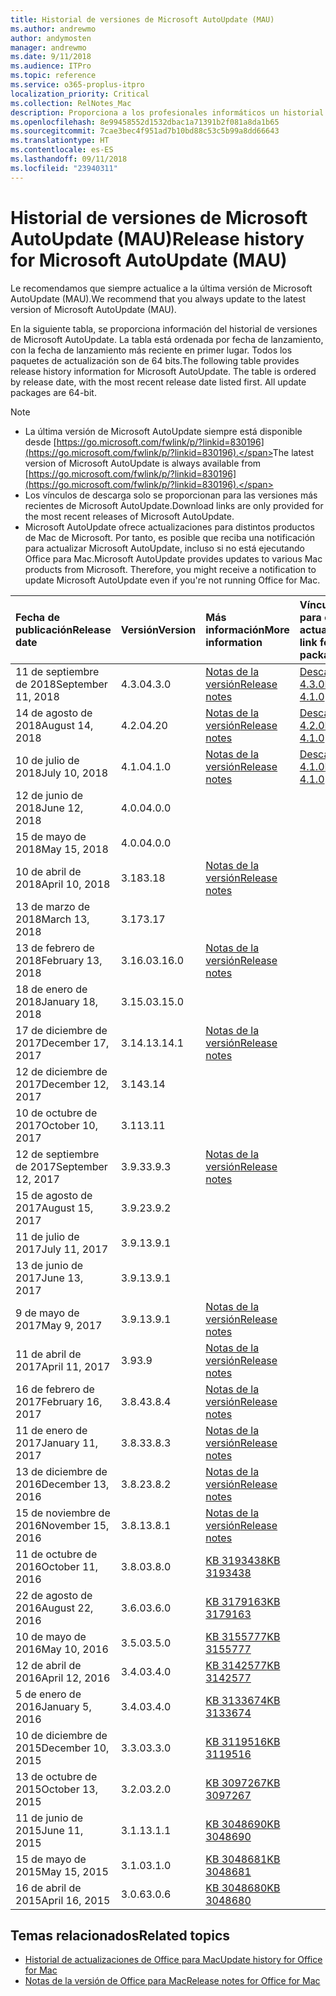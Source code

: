 ```yaml
---
title: Historial de versiones de Microsoft AutoUpdate (MAU)
ms.author: andrewmo
author: andymosten
manager: andrewmo
ms.date: 9/11/2018
ms.audience: ITPro
ms.topic: reference
ms.service: o365-proplus-itpro
localization_priority: Critical
ms.collection: RelNotes_Mac
description: Proporciona a los profesionales informáticos un historial de versiones de Microsoft AutoUpdate (MAU).
ms.openlocfilehash: 8e99458552d1532dbac1a71391b2f081a8da1b65
ms.sourcegitcommit: 7cae3bec4f951ad7b10bd88c53c5b99a8dd66643
ms.translationtype: HT
ms.contentlocale: es-ES
ms.lasthandoff: 09/11/2018
ms.locfileid: "23940311"
---
```

# <a name="release-history-for-microsoft-autoupdate-mau"></a><span data-ttu-id="95a0c-103">Historial de versiones de Microsoft AutoUpdate (MAU)</span><span class="sxs-lookup"><span data-stu-id="95a0c-103">Release history for Microsoft AutoUpdate (MAU)</span></span>
 
<span data-ttu-id="95a0c-104">Le recomendamos que siempre actualice a la última versión de Microsoft AutoUpdate (MAU).</span><span class="sxs-lookup"><span data-stu-id="95a0c-104">We recommend that you always update to the latest version of Microsoft AutoUpdate (MAU).</span></span>

<span data-ttu-id="95a0c-p101">En la siguiente tabla, se proporciona información del historial de versiones de Microsoft AutoUpdate. La tabla está ordenada por fecha de lanzamiento, con la fecha de lanzamiento más reciente en primer lugar. Todos los paquetes de actualización son de 64 bits.</span><span class="sxs-lookup"><span data-stu-id="95a0c-p101">The following table provides release history information for Microsoft AutoUpdate. The table is ordered by release date, with the most recent release date listed first. All update packages are 64-bit.</span></span>


> [!NOTE]
> - <span data-ttu-id="95a0c-108">La última versión de Microsoft AutoUpdate siempre está disponible desde [https://go.microsoft.com/fwlink/p/?linkid=830196](https://go.microsoft.com/fwlink/p/?linkid=830196).</span><span class="sxs-lookup"><span data-stu-id="95a0c-108">The latest version of Microsoft AutoUpdate is always available from [https://go.microsoft.com/fwlink/p/?linkid=830196](https://go.microsoft.com/fwlink/p/?linkid=830196).</span></span>
> - <span data-ttu-id="95a0c-109">Los vínculos de descarga solo se proporcionan para las versiones más recientes de Microsoft AutoUpdate.</span><span class="sxs-lookup"><span data-stu-id="95a0c-109">Download links are only provided for the most recent releases of Microsoft AutoUpdate.</span></span>
> - <span data-ttu-id="95a0c-p102">Microsoft AutoUpdate ofrece actualizaciones para distintos productos de Mac de Microsoft. Por tanto, es posible que reciba una notificación para actualizar Microsoft AutoUpdate, incluso si no está ejecutando Office para Mac.</span><span class="sxs-lookup"><span data-stu-id="95a0c-p102">Microsoft AutoUpdate provides updates to various Mac products from Microsoft. Therefore, you might receive a notification to update Microsoft AutoUpdate even if you're not running Office for Mac.</span></span>
  
|<span data-ttu-id="95a0c-112">**Fecha de publicación**</span><span class="sxs-lookup"><span data-stu-id="95a0c-112">**Release date**</span></span>|<span data-ttu-id="95a0c-113">**Versión**</span><span class="sxs-lookup"><span data-stu-id="95a0c-113">**Version**</span></span>|<span data-ttu-id="95a0c-114">**Más información**</span><span class="sxs-lookup"><span data-stu-id="95a0c-114">**More information**</span></span>|<span data-ttu-id="95a0c-115">**Vínculo de descarga para el paquete de actualización**</span><span class="sxs-lookup"><span data-stu-id="95a0c-115">**Download link for the update package**</span></span>|
|:-----|:-----|:-----|:-----|
|<span data-ttu-id="95a0c-116">11 de septiembre de 2018</span><span class="sxs-lookup"><span data-stu-id="95a0c-116">September 11, 2018</span></span>  <br/> |<span data-ttu-id="95a0c-117">4.3.0</span><span class="sxs-lookup"><span data-stu-id="95a0c-117">4.3.0</span></span>  <br/> |[<span data-ttu-id="95a0c-118">Notas de la versión</span><span class="sxs-lookup"><span data-stu-id="95a0c-118">Release notes</span></span>](release-notes-office-for-mac.md#september-2018-release) <br/> |[<span data-ttu-id="95a0c-119">Descargar MAU 4.3.0</span><span class="sxs-lookup"><span data-stu-id="95a0c-119">Download MAU 4.1.0</span></span>](https://officecdn.microsoft.com/pr/C1297A47-86C4-4C1F-97FA-950631F94777/OfficeMac/Microsoft_AutoUpdate_4.3.18090901_Updater.pkg) <br/> |
|<span data-ttu-id="95a0c-120">14 de agosto de 2018</span><span class="sxs-lookup"><span data-stu-id="95a0c-120">August 14, 2018</span></span>  <br/> |<span data-ttu-id="95a0c-121">4.2.0</span><span class="sxs-lookup"><span data-stu-id="95a0c-121">4.20</span></span>  <br/> |[<span data-ttu-id="95a0c-122">Notas de la versión</span><span class="sxs-lookup"><span data-stu-id="95a0c-122">Release notes</span></span>](release-notes-office-for-mac.md#august-2018-release) <br/> |[<span data-ttu-id="95a0c-123">Descargar MAU 4.2.0</span><span class="sxs-lookup"><span data-stu-id="95a0c-123">Download MAU 4.1.0</span></span>](https://officecdn.microsoft.com/pr/C1297A47-86C4-4C1F-97FA-950631F94777/OfficeMac/Microsoft_AutoUpdate_4.2.18081201_Updater.pkg) <br/> |
|<span data-ttu-id="95a0c-124">10 de julio de 2018</span><span class="sxs-lookup"><span data-stu-id="95a0c-124">July 10, 2018</span></span>  <br/> |<span data-ttu-id="95a0c-125">4.1.0</span><span class="sxs-lookup"><span data-stu-id="95a0c-125">4.1.0</span></span>  <br/> |[<span data-ttu-id="95a0c-126">Notas de la versión</span><span class="sxs-lookup"><span data-stu-id="95a0c-126">Release notes</span></span>](release-notes-office-for-mac.md#july-2018-release) <br/> |[<span data-ttu-id="95a0c-127">Descargar MAU 4.1.0</span><span class="sxs-lookup"><span data-stu-id="95a0c-127">Download MAU 4.1.0</span></span>](https://officecdn.microsoft.com/pr/C1297A47-86C4-4C1F-97FA-950631F94777/OfficeMac/Microsoft_AutoUpdate_4.1.18070902_Updater.pkg) <br/> |
|<span data-ttu-id="95a0c-128">12 de junio de 2018</span><span class="sxs-lookup"><span data-stu-id="95a0c-128">June 12, 2018</span></span>  <br/> |<span data-ttu-id="95a0c-129">4.0.0</span><span class="sxs-lookup"><span data-stu-id="95a0c-129">4.0.0</span></span>  <br/> |||
|<span data-ttu-id="95a0c-130">15 de mayo de 2018</span><span class="sxs-lookup"><span data-stu-id="95a0c-130">May 15, 2018</span></span>  <br/> |<span data-ttu-id="95a0c-131">4.0.0</span><span class="sxs-lookup"><span data-stu-id="95a0c-131">4.0.0</span></span>  <br/> |||
|<span data-ttu-id="95a0c-132">10 de abril de 2018</span><span class="sxs-lookup"><span data-stu-id="95a0c-132">April 10, 2018</span></span>  <br/> |<span data-ttu-id="95a0c-133">3.18</span><span class="sxs-lookup"><span data-stu-id="95a0c-133">3.18</span></span>  <br/> |[<span data-ttu-id="95a0c-134">Notas de la versión</span><span class="sxs-lookup"><span data-stu-id="95a0c-134">Release notes</span></span>](release-notes-office-for-mac.md#april-2018-release) <br/> ||
|<span data-ttu-id="95a0c-135">13 de marzo de 2018</span><span class="sxs-lookup"><span data-stu-id="95a0c-135">March 13, 2018</span></span>  <br/> |<span data-ttu-id="95a0c-136">3.17</span><span class="sxs-lookup"><span data-stu-id="95a0c-136">3.17</span></span>  <br/> |||
|<span data-ttu-id="95a0c-137">13 de febrero de 2018</span><span class="sxs-lookup"><span data-stu-id="95a0c-137">February 13, 2018</span></span>  <br/> |<span data-ttu-id="95a0c-138">3.16.0</span><span class="sxs-lookup"><span data-stu-id="95a0c-138">3.16.0</span></span>  <br/> |[<span data-ttu-id="95a0c-139">Notas de la versión</span><span class="sxs-lookup"><span data-stu-id="95a0c-139">Release notes</span></span>](release-notes-office-for-mac.md#february-2018-release) <br/> | <br/> |
|<span data-ttu-id="95a0c-140">18 de enero de 2018</span><span class="sxs-lookup"><span data-stu-id="95a0c-140">January 18, 2018</span></span>  <br/> |<span data-ttu-id="95a0c-141">3.15.0</span><span class="sxs-lookup"><span data-stu-id="95a0c-141">3.15.0</span></span>  <br/> |<br/> |
|<span data-ttu-id="95a0c-142">17 de diciembre de 2017</span><span class="sxs-lookup"><span data-stu-id="95a0c-142">December 17, 2017</span></span>  <br/> |<span data-ttu-id="95a0c-143">3.14.1</span><span class="sxs-lookup"><span data-stu-id="95a0c-143">3.14.1</span></span>  <br/> |[<span data-ttu-id="95a0c-144">Notas de la versión</span><span class="sxs-lookup"><span data-stu-id="95a0c-144">Release notes</span></span>](release-notes-office-for-mac.md#december-2017-release) <br/> | <br/> |
|<span data-ttu-id="95a0c-145">12 de diciembre de 2017</span><span class="sxs-lookup"><span data-stu-id="95a0c-145">December 12, 2017</span></span>  <br/> |<span data-ttu-id="95a0c-146">3.14</span><span class="sxs-lookup"><span data-stu-id="95a0c-146">3.14</span></span>  <br/> ||  <br/> |
|<span data-ttu-id="95a0c-147">10 de octubre de 2017</span><span class="sxs-lookup"><span data-stu-id="95a0c-147">October 10, 2017</span></span>  <br/> |<span data-ttu-id="95a0c-148">3.11</span><span class="sxs-lookup"><span data-stu-id="95a0c-148">3.11</span></span>  <br/> ||<br/> |
|<span data-ttu-id="95a0c-149">12 de septiembre de 2017</span><span class="sxs-lookup"><span data-stu-id="95a0c-149">September 12, 2017</span></span>  <br/> |<span data-ttu-id="95a0c-150">3.9.3</span><span class="sxs-lookup"><span data-stu-id="95a0c-150">3.9.3</span></span>  <br/> |[<span data-ttu-id="95a0c-151">Notas de la versión</span><span class="sxs-lookup"><span data-stu-id="95a0c-151">Release notes</span></span>](release-notes-office-for-mac.md#september-2017-release) <br/> |<br/> |
|<span data-ttu-id="95a0c-152">15 de agosto de 2017</span><span class="sxs-lookup"><span data-stu-id="95a0c-152">August 15, 2017</span></span>  <br/> |<span data-ttu-id="95a0c-153">3.9.2</span><span class="sxs-lookup"><span data-stu-id="95a0c-153">3.9.2</span></span>  <br/> || <br/> |
|<span data-ttu-id="95a0c-154">11 de julio de 2017</span><span class="sxs-lookup"><span data-stu-id="95a0c-154">July 11, 2017</span></span>  <br/> |<span data-ttu-id="95a0c-155">3.9.1</span><span class="sxs-lookup"><span data-stu-id="95a0c-155">3.9.1</span></span>  <br/> || <br/> |
|<span data-ttu-id="95a0c-156">13 de junio de 2017</span><span class="sxs-lookup"><span data-stu-id="95a0c-156">June 13, 2017</span></span>  <br/> |<span data-ttu-id="95a0c-157">3.9.1</span><span class="sxs-lookup"><span data-stu-id="95a0c-157">3.9.1</span></span>  <br/> || <br/> |
|<span data-ttu-id="95a0c-158">9 de mayo de 2017</span><span class="sxs-lookup"><span data-stu-id="95a0c-158">May 9, 2017</span></span>  <br/> |<span data-ttu-id="95a0c-159">3.9.1</span><span class="sxs-lookup"><span data-stu-id="95a0c-159">3.9.1</span></span>  <br/> |[<span data-ttu-id="95a0c-160">Notas de la versión</span><span class="sxs-lookup"><span data-stu-id="95a0c-160">Release notes</span></span>](release-notes-office-for-mac.md#may-2017-release) <br/> | <br/> |
|<span data-ttu-id="95a0c-161">11 de abril de 2017</span><span class="sxs-lookup"><span data-stu-id="95a0c-161">April 11, 2017</span></span>  <br/> |<span data-ttu-id="95a0c-162">3.9</span><span class="sxs-lookup"><span data-stu-id="95a0c-162">3.9</span></span>  <br/> |[<span data-ttu-id="95a0c-163">Notas de la versión</span><span class="sxs-lookup"><span data-stu-id="95a0c-163">Release notes</span></span>](release-notes-office-for-mac.md#april-2017-release) <br/> |  <br/> |
|<span data-ttu-id="95a0c-164">16 de febrero de 2017</span><span class="sxs-lookup"><span data-stu-id="95a0c-164">February 16, 2017</span></span>  <br/> |<span data-ttu-id="95a0c-165">3.8.4</span><span class="sxs-lookup"><span data-stu-id="95a0c-165">3.8.4</span></span>  <br/> |[<span data-ttu-id="95a0c-166">Notas de la versión</span><span class="sxs-lookup"><span data-stu-id="95a0c-166">Release notes</span></span>](release-notes-office-for-mac.md#february-2017-release) <br/> | <br/> |
|<span data-ttu-id="95a0c-167">11 de enero de 2017</span><span class="sxs-lookup"><span data-stu-id="95a0c-167">January 11, 2017</span></span>  <br/> |<span data-ttu-id="95a0c-168">3.8.3</span><span class="sxs-lookup"><span data-stu-id="95a0c-168">3.8.3</span></span>  <br/> |[<span data-ttu-id="95a0c-169">Notas de la versión</span><span class="sxs-lookup"><span data-stu-id="95a0c-169">Release notes</span></span>](release-notes-office-for-mac.md#january-2017-release) <br/> | <br/> |
|<span data-ttu-id="95a0c-170">13 de diciembre de 2016</span><span class="sxs-lookup"><span data-stu-id="95a0c-170">December 13, 2016</span></span>  <br/> |<span data-ttu-id="95a0c-171">3.8.2</span><span class="sxs-lookup"><span data-stu-id="95a0c-171">3.8.2</span></span>  <br/> |[<span data-ttu-id="95a0c-172">Notas de la versión</span><span class="sxs-lookup"><span data-stu-id="95a0c-172">Release notes</span></span>](release-notes-office-for-mac.md#december-2016-release) <br/> | <br/> |
|<span data-ttu-id="95a0c-173">15 de noviembre de 2016</span><span class="sxs-lookup"><span data-stu-id="95a0c-173">November 15, 2016</span></span>  <br/> |<span data-ttu-id="95a0c-174">3.8.1</span><span class="sxs-lookup"><span data-stu-id="95a0c-174">3.8.1</span></span>  <br/> |[<span data-ttu-id="95a0c-175">Notas de la versión</span><span class="sxs-lookup"><span data-stu-id="95a0c-175">Release notes</span></span>](release-notes-office-for-mac.md#november-2016-release) <br/> | <br/> |
|<span data-ttu-id="95a0c-176">11 de octubre de 2016</span><span class="sxs-lookup"><span data-stu-id="95a0c-176">October 11, 2016</span></span>  <br/> |<span data-ttu-id="95a0c-177">3.8.0</span><span class="sxs-lookup"><span data-stu-id="95a0c-177">3.8.0</span></span>  <br/> |[<span data-ttu-id="95a0c-178">KB 3193438</span><span class="sxs-lookup"><span data-stu-id="95a0c-178">KB 3193438</span></span>](https://support.microsoft.com/kb/3193438) <br/> | <br/> |
|<span data-ttu-id="95a0c-179">22 de agosto de 2016</span><span class="sxs-lookup"><span data-stu-id="95a0c-179">August 22, 2016</span></span>  <br/> |<span data-ttu-id="95a0c-180">3.6.0</span><span class="sxs-lookup"><span data-stu-id="95a0c-180">3.6.0</span></span>  <br/> |[<span data-ttu-id="95a0c-181">KB 3179163</span><span class="sxs-lookup"><span data-stu-id="95a0c-181">KB 3179163</span></span>](https://support.microsoft.com/kb/3179163) <br/> | <br/> |
|<span data-ttu-id="95a0c-182">10 de mayo de 2016</span><span class="sxs-lookup"><span data-stu-id="95a0c-182">May 10, 2016</span></span>  <br/> |<span data-ttu-id="95a0c-183">3.5.0</span><span class="sxs-lookup"><span data-stu-id="95a0c-183">3.5.0</span></span>  <br/> |[<span data-ttu-id="95a0c-184">KB 3155777</span><span class="sxs-lookup"><span data-stu-id="95a0c-184">KB 3155777</span></span>](https://support.microsoft.com/kb/3155777) <br/> | <br/> |
|<span data-ttu-id="95a0c-185">12 de abril de 2016</span><span class="sxs-lookup"><span data-stu-id="95a0c-185">April 12, 2016</span></span>  <br/> |<span data-ttu-id="95a0c-186">3.4.0</span><span class="sxs-lookup"><span data-stu-id="95a0c-186">3.4.0</span></span>  <br/> |[<span data-ttu-id="95a0c-187">KB 3142577</span><span class="sxs-lookup"><span data-stu-id="95a0c-187">KB 3142577</span></span>](https://support.microsoft.com/kb/3142577) <br/> | <br/> |
|<span data-ttu-id="95a0c-188">5 de enero de 2016</span><span class="sxs-lookup"><span data-stu-id="95a0c-188">January 5, 2016</span></span>  <br/> |<span data-ttu-id="95a0c-189">3.4.0</span><span class="sxs-lookup"><span data-stu-id="95a0c-189">3.4.0</span></span>  <br/> |[<span data-ttu-id="95a0c-190">KB 3133674</span><span class="sxs-lookup"><span data-stu-id="95a0c-190">KB 3133674</span></span>](https://support.microsoft.com/kb/3133674) <br/> | <br/> |
|<span data-ttu-id="95a0c-191">10 de diciembre de 2015</span><span class="sxs-lookup"><span data-stu-id="95a0c-191">December 10, 2015</span></span>  <br/> |<span data-ttu-id="95a0c-192">3.3.0</span><span class="sxs-lookup"><span data-stu-id="95a0c-192">3.3.0</span></span>  <br/> |[<span data-ttu-id="95a0c-193">KB 3119516</span><span class="sxs-lookup"><span data-stu-id="95a0c-193">KB 3119516</span></span>](https://support.microsoft.com/kb/3119516) <br/> | <br/> |
|<span data-ttu-id="95a0c-194">13 de octubre de 2015</span><span class="sxs-lookup"><span data-stu-id="95a0c-194">October 13, 2015</span></span>  <br/> |<span data-ttu-id="95a0c-195">3.2.0</span><span class="sxs-lookup"><span data-stu-id="95a0c-195">3.2.0</span></span>  <br/> |[<span data-ttu-id="95a0c-196">KB 3097267</span><span class="sxs-lookup"><span data-stu-id="95a0c-196">KB 3097267</span></span>](https://support.microsoft.com/kb/3097267) <br/> | <br/> |
|<span data-ttu-id="95a0c-197">11 de junio de 2015</span><span class="sxs-lookup"><span data-stu-id="95a0c-197">June 11, 2015</span></span>  <br/> |<span data-ttu-id="95a0c-198">3.1.1</span><span class="sxs-lookup"><span data-stu-id="95a0c-198">3.1.1</span></span>  <br/> |[<span data-ttu-id="95a0c-199">KB 3048690</span><span class="sxs-lookup"><span data-stu-id="95a0c-199">KB 3048690</span></span>](https://support.microsoft.com/kb/3048690) <br/> | <br/> |
|<span data-ttu-id="95a0c-200">15 de mayo de 2015</span><span class="sxs-lookup"><span data-stu-id="95a0c-200">May 15, 2015</span></span>  <br/> |<span data-ttu-id="95a0c-201">3.1.0</span><span class="sxs-lookup"><span data-stu-id="95a0c-201">3.1.0</span></span>  <br/> |[<span data-ttu-id="95a0c-202">KB 3048681</span><span class="sxs-lookup"><span data-stu-id="95a0c-202">KB 3048681</span></span>](https://support.microsoft.com/kb/3048681) <br/> | <br/> |
|<span data-ttu-id="95a0c-203">16 de abril de 2015</span><span class="sxs-lookup"><span data-stu-id="95a0c-203">April 16, 2015</span></span>  <br/> |<span data-ttu-id="95a0c-204">3.0.6</span><span class="sxs-lookup"><span data-stu-id="95a0c-204">3.0.6</span></span>  <br/> |[<span data-ttu-id="95a0c-205">KB 3048680</span><span class="sxs-lookup"><span data-stu-id="95a0c-205">KB 3048680</span></span>](https://support.microsoft.com/kb/3048680) <br/> | <br/> |

## <a name="related-topics"></a><span data-ttu-id="95a0c-206">Temas relacionados</span><span class="sxs-lookup"><span data-stu-id="95a0c-206">Related topics</span></span>

- [<span data-ttu-id="95a0c-207">Historial de actualizaciones de Office para Mac</span><span class="sxs-lookup"><span data-stu-id="95a0c-207">Update history for Office for Mac</span></span>](update-history-office-for-mac.md)
- [<span data-ttu-id="95a0c-208">Notas de la versión de Office para Mac</span><span class="sxs-lookup"><span data-stu-id="95a0c-208">Release notes for Office for Mac</span></span>](release-notes-office-for-mac.md) 